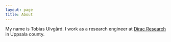 ```yaml
---
layout: page
title: About
---
```


My name is Tobias Ulvgård. I work as a research engineer at [Dirac Research](http://www.dirac.se) in Uppsala county.
